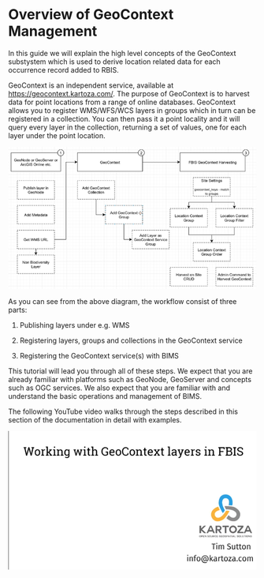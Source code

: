 # Overview of GeoContext Management

In this guide we will explain the high level concepts of the GeoContext substystem which is used to derive location related data for each occurrence record added to RBIS.

GeoContext is an independent service, available at <https://geocontext.kartoza.com/>. The purpose of GeoContext is to harvest data for point locations from a range of online databases. GeoContext allows you to register WMS/WFS/WCS layers in groups which in turn can be registered in a collection. You can then pass it a point locality and it will query every layer in the collection, returning a set of values, one for each layer under the point location.

![Geocontext Overview](img/GeoContextWorkflows.width-800.png)

As you can see from the above diagram, the workflow consist of three parts:

1) Publishing layers under e.g. WMS

2) Registering layers, groups and collections in the GeoContext service

3) Registering the GeoContext service(s) with BIMS

This tutorial will lead you through all of these steps. We expect that you are already familiar with platforms such as GeoNode, GeoServer and concepts such as OGC services. We also expect that you are familiar with and understand the basic operations and management of BIMS.

The following YouTube video walks through the steps described in this section of the documentation in detail with examples.

[![Overview](img/geocontext-overview-youtube.png)](https://youtu.be/DkS6yvnuypc)
